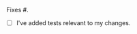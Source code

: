 <!---
  Thanks for contributing to Accentor!
  Make sure all GitHub actions (test & lint) will pass and fill out
  the template.

  If any changes to your PR are necessary, we will ask for them
  throughout the review process.
  --->

<!---
  Please include a summary of the change and which issue is
  fixed. Please also include relevant motivation and context.
  --->

Fixes #.

- [ ] I've added tests relevant to my changes.

<!---
  If you did any manual testing as well, please mention so
  here. Provide instructions so we can reproduce those tests.
  --->
